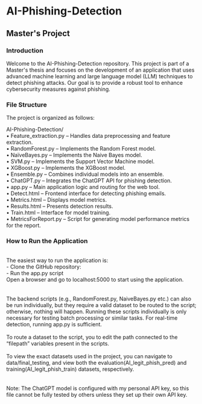 # AI-Phishing-Detection
## Master's Project

### Introduction
Welcome to the AI-Phishing-Detection repository. This project is part of a Master's thesis and focuses on the development of an application that uses advanced machine learning and large language model (LLM) techniques to detect phishing attacks. Our goal is to provide a robust tool to enhance cybersecurity measures against phishing.

### File Structure
The project is organized as follows:

AI-Phishing-Detection/<br>
•	Feature_extraction.py – Handles data preprocessing and feature extraction.<br>
•	RandomForest.py – Implements the Random Forest model.<br>
•	NaïveBayes.py – Implements the Naive Bayes model.<br>
•	SVM.py – Implements the Support Vector Machine model.<br>
•	XGBoost.py – Implements the XGBoost model.<br>
•	Ensemble.py – Combines individual models into an ensemble.<br>
•	ChatGPT.py – Integrates the ChatGPT API for phishing detection.<br>
•	app.py – Main application logic and routing for the web tool.<br>
•	Detect.html – Frontend interface for detecting phishing emails.<br>
•	Metrics.html – Displays model metrics.<br>
•	Results.html – Presents detection results.<br>
•	Train.html – Interface for model training.<br>
•	MetricsForReport.py – Script for generating model performance metrics for the report.<br>



<h3>How to Run the Application</h3><br>
The easiest way to run the application is:<br>
-	Clone the GitHub repository:<br>
-	Run the app.py script <br> 
Open a browser and go to localhost:5000 to start using the application.<br>
<br><br>
The backend scripts (e.g., RandomForest.py, NaiveBayes.py etc.) can also be run individually, but they require a valid dataset to be routed to the script; otherwise, nothing will happen. Running these scripts individually is only necessary for testing batch processing or similar tasks. For real-time detection, running app.py is sufficient.<br><br>
To route a dataset to the script, you to edit the path connected to the “filepath” variables present in the scripts.<br><br>
To view the exact datasets used in the project, you can navigate to data/final_testing, and view both the evaluation(AI_legit_phish_pred) and training(AI_legit_phish_train) datasets, respectively.<br><br>
<br>Note: The ChatGPT model is configured with my personal API key, so this file cannot be fully tested by others unless they set up their own API key.<br>



